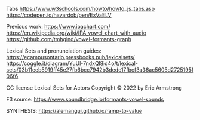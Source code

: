 Tabs
https://www.w3schools.com/howto/howto_js_tabs.asp
https://codepen.io/havardob/pen/ExVaELV


Previous work:
https://www.ipachart.com/
https://en.wikipedia.org/wiki/IPA_vowel_chart_with_audio
https://github.com/tmhglnd/vowel-formants-graph

Lexical Sets and pronunciation guides:
https://ecampusontario.pressbooks.pub/lexicalsets/
https://coggle.it/diagram/YuUl-7ndxQl8id4o/t/lexical-sets/03b11eeb5919ff45e27fb6bcc7942b3dedc17fbcf3a36ac5605d2725195f06f6

CC license
Lexical Sets for Actors Copyright © 2022 by Eric Armstrong

F3 source:
https://www.soundbridge.io/formants-vowel-sounds

SYNTHESIS:
https://alemangui.github.io/ramp-to-value